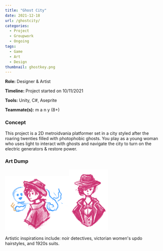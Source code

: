 ```yaml
---
title: "Ghost City"
date: 2021-12-18
url: /ghostcity/
categories: 
  - Project
  - Groupwork
  - Ongoing
tags:
  - Game
  - Art
  - Design
thumbnail: ghostkey.png
---
```


**Role:** Designer & Artist

**Timeline:** Project started on 10/11/2021

**Tools:** Unity, C#, Aseprite

**Teammate(s):** m a n y (8+) 

### Concept
This project is a 2D metroidvania platformer set in a city styled after the roaring twenties filled with photophobic ghosts. You play as a young woman who uses light to interact with ghosts and navigate the city to turn on the electric generators & restore power.

### Art Dump
<img src="ghostkey.png"><img src="charabust.png" height = 200>
					
Artistic inspirations include: noir detectives, victorian women's updo hairstyles, and 1920s suits. 
